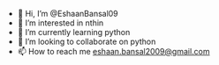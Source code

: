 - 👋 Hi, I’m @EshaanBansal09
- 👀 I’m interested in nthin
- 🌱 I’m currently learning python
- 💞️ I’m looking to collaborate on python
- 📫 How to reach me eshaan.bansal2009@gmail.com

<!---
EshaanBansal09/EshaanBansal09 is a ✨ special ✨ repository because its `README.md` (this file) appears on your GitHub profile.
You can click the Preview link to take a look at your changes.
--->
